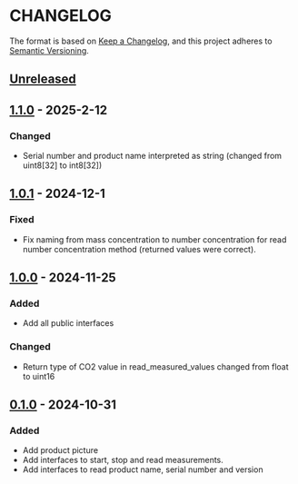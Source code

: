 # CHANGELOG

The format is based on [Keep a Changelog](https://keepachangelog.com/en/1.0.0/),
and this project adheres to [Semantic Versioning](https://semver.org/spec/v2.0.0.html).

## [Unreleased] 

## [1.1.0] - 2025-2-12

### Changed

- Serial number and product name interpreted as string (changed from uint8[32] to int8[32])
## [1.0.1] - 2024-12-1

### Fixed

- Fix naming from mass concentration to number concentration for read number concentration method (returned values were correct).
## [1.0.0] - 2024-11-25

### Added

- Add all public interfaces
### Changed

- Return type of CO2 value in read_measured_values changed from float to uint16
## [0.1.0] - 2024-10-31

### Added

- Add product picture
- Add interfaces to start, stop and read measurements.
- Add interfaces to read product name, serial number and version

[Unreleased]: https://github.com/Sensirion/raspberry-pi-i2c-sen66/compare/1.1.0...HEAD
[1.1.0]: https://github.com/Sensirion/raspberry-pi-i2c-sen66/compare/1.0.1...1.1.0
[1.0.1]: https://github.com/Sensirion/raspberry-pi-i2c-sen66/compare/1.0.0...1.0.1
[1.0.0]: https://github.com/Sensirion/raspberry-pi-i2c-sen66/compare/0.1.0...1.0.0
[0.1.0]: https://github.com/Sensirion/raspberry-pi-i2c-sen66/releases/tag/0.1.0